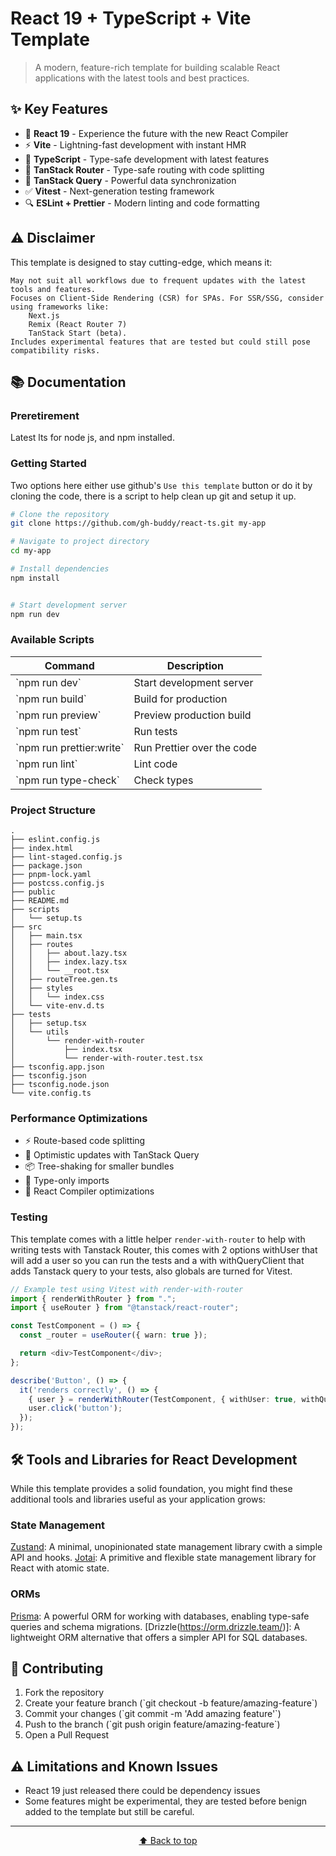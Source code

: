 # React 19 + TypeScript + Vite Template

> A modern, feature-rich template for building scalable React applications with the latest tools and best practices.

## ✨ Key Features

- 🚀 **React 19** - Experience the future with the new React Compiler
- ⚡ **Vite** - Lightning-fast development with instant HMR
- 🎯 **TypeScript** - Type-safe development with latest features
- 🔄 **TanStack Router** - Type-safe routing with code splitting
- 📡 **TanStack Query** - Powerful data synchronization
- ✅ **Vitest** - Next-generation testing framework
- 🔍 **ESLint + Prettier** - Modern linting and code formatting

## ⚠️ Disclaimer

This template is designed to stay cutting-edge, which means it:

    May not suit all workflows due to frequent updates with the latest tools and features.
    Focuses on Client-Side Rendering (CSR) for SPAs. For SSR/SSG, consider using frameworks like:
        Next.js
        Remix (React Router 7)
        TanStack Start (beta).
    Includes experimental features that are tested but could still pose compatibility risks.

## 📚 Documentation

### Preretirement

Latest lts for node js, and npm installed.

### Getting Started

Two options here either use github's `Use this template` button or do it by cloning the code, there is a script to help clean up git and setup it up.

```bash
# Clone the repository
git clone https://github.com/gh-buddy/react-ts.git my-app

# Navigate to project directory
cd my-app

# Install dependencies
npm install


# Start development server
npm run dev
```

### Available Scripts

| Command                    | Description                |
| -------------------------- | -------------------------- |
| \`npm run dev\`            | Start development server   |
| \`npm run build\`          | Build for production       |
| \`npm run preview\`        | Preview production build   |
| \`npm run test\`           | Run tests                  |
| \`npm run prettier:write\` | Run Prettier over the code |
| \`npm run lint\`           | Lint code                  |
| \`npm run type-check\`     | Check types                |

### Project Structure

```
.
├── eslint.config.js
├── index.html
├── lint-staged.config.js
├── package.json
├── pnpm-lock.yaml
├── postcss.config.js
├── public
├── README.md
├── scripts
│   └── setup.ts
├── src
│   ├── main.tsx
│   ├── routes
│   │   ├── about.lazy.tsx
│   │   ├── index.lazy.tsx
│   │   └── __root.tsx
│   ├── routeTree.gen.ts
│   ├── styles
│   │   └── index.css
│   └── vite-env.d.ts
├── tests
│   ├── setup.tsx
│   └── utils
│       └── render-with-router
│           ├── index.tsx
│           └── render-with-router.test.tsx
├── tsconfig.app.json
├── tsconfig.json
├── tsconfig.node.json
└── vite.config.ts
```

### Performance Optimizations

- ⚡ Route-based code splitting
- 🔄 Optimistic updates with TanStack Query
- 📦 Tree-shaking for smaller bundles
- 🎯 Type-only imports
- 🚀 React Compiler optimizations

### Testing

This template comes with a little helper `render-with-router` to help with writing tests with Tanstack Router, this comes with 2 options withUser that will add a user so you can run the tests and a with withQueryClient that adds Tanstack query to your tests, also globals are turned for Vitest.

```typescript
// Example test using Vitest with render-with-router
import { renderWithRouter } from ".";
import { useRouter } from "@tanstack/react-router";

const TestComponent = () => {
  const _router = useRouter({ warn: true });

  return <div>TestComponent</div>;
};

describe('Button', () => {
  it('renders correctly', () => {
    { user } = renderWithRouter(TestComponent, { withUser: true, withQueryClient: true });
    user.click('button');
  });
});
```

## 🛠️ Tools and Libraries for React Development

While this template provides a solid foundation, you might find these additional tools and libraries useful as your application grows:

### State Management

[Zustand](https://zustand.docs.pmnd.rs/getting-started/introduction): A minimal, unopinionated state management library cwith a simple API and hooks.
[Jotai](https://jotai.org/): A primitive and flexible state management library for React with atomic state.

### ORMs

[Prisma](https://www.prisma.io/): A powerful ORM for working with databases, enabling type-safe queries and schema migrations.
[Drizzle(https://orm.drizzle.team/)]: A lightweight ORM alternative that offers a simpler API for SQL databases.

## 🤝 Contributing

1. Fork the repository
2. Create your feature branch (\`git checkout -b feature/amazing-feature\`)
3. Commit your changes (\`git commit -m 'Add amazing feature'\`)
4. Push to the branch (\`git push origin feature/amazing-feature\`)
5. Open a Pull Request

## ⚠️ Limitations and Known Issues

- React 19 just released there could be dependency issues
- Some features might be experimental, they are tested before benign added to the template but still be careful.

---

<div align="center">

[⬆ Back to top](#react-19--typescript--vite-template)

</div>
